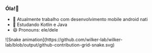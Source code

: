 ### Óla!👋

- 🔭 Atualmente trabalho com desenvolvimento mobile android nati
- 🌱 Estudando Kotlin e Java
- 😄 Pronouns: ele/dele

<div>
  ![Snake animation](https://github.com/wilker-lab/wilker-lab/blob/output/github-contribution-grid-snake.svg)
</div>
